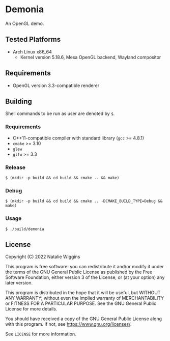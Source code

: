 # Demonia

An OpenGL demo.

## Tested Platforms

- Arch Linux x86_64
    - Kernel version 5.18.6, Mesa OpenGL backend, Wayland compositor

## Requirements

- OpenGL version 3.3-compatible renderer

## Building

Shell commands to be run as user are denoted by `$`.

### Requirements

- C++11-compatible compiler with standard library (`gcc` >= 4.8.1)
- `cmake` >= 3.10
- `glew`
- `glfw` >= 3.3

### Release

`$ (mkdir -p build && cd build && cmake .. && make)`

### Debug

`$ (mkdir -p build && cd build && cmake .. -DCMAKE_BUILD_TYPE=Debug && make)`

### Usage

`$ ./build/demonia`

## License

Copyright (C) 2022 Natalie Wiggins

This program is free software: you can redistribute it and/or modify
it under the terms of the GNU General Public License as published by
the Free Software Foundation, either version 3 of the License, or
(at your option) any later version.

This program is distributed in the hope that it will be useful,
but WITHOUT ANY WARRANTY; without even the implied warranty of
MERCHANTABILITY or FITNESS FOR A PARTICULAR PURPOSE. See the
GNU General Public License for more details.

You should have received a copy of the GNU General Public License
along with this program. If not, see <https://www.gnu.org/licenses/>.

See `LICENSE` for more information.
